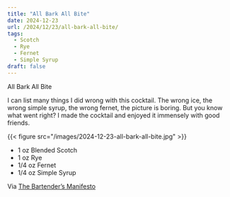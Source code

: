 ```yaml
---
title: "All Bark All Bite"
date: 2024-12-23
url: /2024/12/23/all-bark-all-bite/
tags:
  - Scotch
  - Rye
  - Fernet 
  - Simple Syrup 
draft: false
---
```


All Bark All Bite

I can list many things I did wrong with this cocktail. The wrong ice, the wrong simple syrup, the wrong fernet, the picture is boring. But you know what went right? I made the cocktail and enjoyed it immensely with good friends.


{{< figure src="/images/2024-12-23-all-bark-all-bite.jpg" >}}

* 1 oz Blended Scotch
* 1 oz Rye
* 1/4 oz Fernet
* 1/4 oz Simple Syrup

Via [The Bartender’s Manifesto](https://www.amazon.com/Bartenders-Manifesto-Think-Create-Cocktails/dp/0593137981)